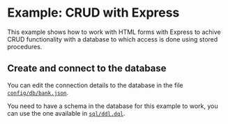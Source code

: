 Example: CRUD with Express
==============================

This example shows how to work with HTML forms with Express to achive CRUD functionality with a database to which access is done using stored procedures.



Create and connect to the database
------------------------------

You can edit the connection details to the database in the file [`config/db/bank.json`](./config/db/bank.json).

You need to have a schema in the database for this example to work, you can use the one available in [`sql/ddl.dql`](./sql/bank/ddl_procedure.sql).

